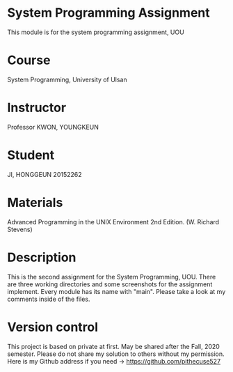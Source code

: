# System Programming Assignment
This module is for the system programming assignment, UOU

# Course
System Programming, University of Ulsan

# Instructor
Professor KWON, YOUNGKEUN

# Student
JI, HONGGEUN     20152262

# Materials
Advanced Programming in the UNIX Environment 2nd Edition. (W. Richard Stevens)

# Description
This is the second assignment for the System Programming, UOU.
There are three working directories and some screenshots for the assignment implement.
Every module has its name with "main". Please take a look at my comments inside of the files.

# Version control
This project is based on private at first. May be shared after the Fall, 2020 semester.
Please do not share my solution to others without my permission.
Here is my Github address if you need -> https://github.com/pithecuse527
